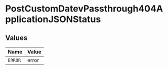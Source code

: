 # PostCustomDatevPassthrough404ApplicationJSONStatus


## Values

| Name    | Value   |
| ------- | ------- |
| `ERROR` | error   |